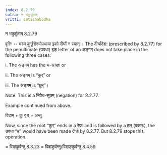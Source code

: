 ```yaml
---
index: 8.2.79
sutra: न भकुर्छुराम्
vritti: satishabodha
---
```



 न भकुर्छुराम् 8.2.79 


वृत्तिः -- भस्‍य कुर्छुरोश्‍चोपधाया इको दीर्घो न स्‍यात् । The दीर्घादेश: (prescribed by 8.2.77) for the penultimate (उपधा) इक् letter of an अङ्गम् does not take place in the following three cases: 

i. The अङ्गम् has the भ-सञ्ज्ञा or 

ii. The अङ्गम् is “कुर्” or 

iii. The अङ्गम् is “छुर्”। 

Note: This is a निषेध-सूत्रम् (negation) for 8.2.77. 


Example continued from above.. 

विदाम् + कु र् व् + अन्तु 

Now, since the root “कुर्” ends in a रेफः and is followed by a हल् (वकारः), the उपधा “उ” would have been made दीर्घः by 8.2.77. But 8.2.79 stops this operation. 


= विदांकुर्वन्तु 8.3.23 = विदांकुर्वन्तु/विदाङ्कुर्वन्तु 8.4.59 


